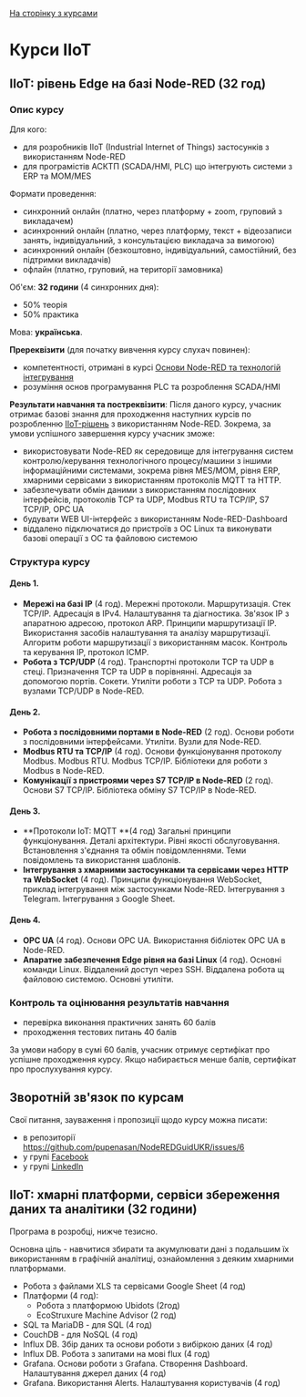 [На сторінку з курсами](README.md)

# Курси IIoT

## IIoT: рівень Edge на базі Node-RED (32 год)

### Опис курсу

Для кого:

- для розробників IIoT (Industrial Internet of Things) застосунків з використанням Node-RED
- для програмістів АСКТП (SCADA/HMI, PLC) що інтегрують системи з ERP та MOM/MES   

Формати проведення: 

- синхронний онлайн (платно, через платформу + zoom, груповий з викладачем)
- асинхронний онлайн (платно, через платформу, текст + відеозаписи занять, індивідуальний, з консультацією викладача за вимогою)
- асинхронний онлайн (безкоштовно, індивідуальний, самостійний, без підтримки викладачів)
- офлайн (платно, груповий, на території замовника)

Об'єм: **32 години** (4 синхронних дня):

- 50% теорія
- 50% практика

Мова: **українська**.

**Пререквізити** (для початку вивчення курсу слухач повинен):

- компетентності, отримані в курсі [Основи Node-RED та технологій інтегрування](nodered.md)
- розуміння основ програмування PLC та розроблення SCADA/HMI

**Результати навчання та постреквізити**: Після даного курсу, учасник отримає базові знання для проходження наступних курсів по розробленню [IIoT-рішень](IIoT.md) з використанням Node-RED. Зокрема, за умови успішного завершення курсу учасник зможе:

- використовувати Node-RED як середовище для інтегрування систем контролю/керування технологічного процесу/машини з іншими інформаційними системами, зокрема рівня MES/MOM, рівня ERP, хмарними сервісами з використанням протоколів MQTT та HTTP. 
- забезпечувати обмін даними з використанням послідовних інтерфейсів, протоколів TCP та UDP, Modbus RTU та TCP/IP, S7 TCP/IP, OPC UA
- будувати WEB UI-інтерфейс з використанням Node-RED-Dashboard
- віддалено підключатися до пристроїв з ОС Linux та виконувати базові операції з ОС та файловою системою 

### Структура курсу

#### День 1.

- **Мережі на базі IP** (4 год). Мережні протоколи. Маршрутизація. Стек TCP/IP. Адресація в IPv4. Налаштування та діагностика. Зв'язок IP з апаратною адресою, протокол ARP. Принципи маршрутизації IP.  Використання засобів налаштування та аналізу маршрутизації. Алгоритм роботи маршрутизації з використанням масок. Контроль та керування IP, протокол ICMP. 
- **Робота з TCP/UDP** (4 год). Транспортні протоколи TCP та UDP в стеці. Призначення TCP та UDP в порівнянні. Адресація за допомогою портів. Сокети. Утиліти роботи з TCP та UDP. Робота з вузлами TCP/UDP в Node-RED.

#### День 2.

- **Робота з послідовними портами в Node-RED** (2 год). Основи роботи з послідовними інтерфейсами. Утиліти. Вузли для Node-RED. 
- **Modbus RTU та TCP/IP** (4 год). Основи функціонування протоколу Modbus. Modbus RTU. Modbus TCP/IP. Бібліотеки для роботи з Modbus в Node-RED.  
- **Комунікації з пристроями через S7 TCP/IP в Node-RED** (2 год). Основи S7 TCP/IP. Бібліотека обміну S7 TCP/IP в Node-RED.

#### День 3.

- **Протоколи IoT: MQTT **(4 год) Загальні принципи функціонування. Деталі архітектури. Рівні якості обслуговування. Встановлення з'єднання та обмін повідомленнями. Теми повідомлень та використання шаблонів. 
- **Інтегрування з хмарними застосунками та сервісами через HTTP та WebSocket** (4 год).  Принципи функціонування WebSocket, приклад інтегрування між застосунками Node-RED. Інтегрування з Telegram. Інтегрування з Google Sheet. 

#### День 4.

- **OPC UA** (4 год). Основи OPC UA. Використання бібліотек OPC UA в Node-RED.   
- **Апаратне забезпечення Edge рівня на базі Linux**  (4 год). Основні команди Linux. Віддалений доступ через SSH. Віддалена робота щ файловою системою. Основні утиліти.

### Контроль та оцінювання результатів навчання

- перевірка виконання практичних занять 60 балів
- проходження тестових питань 40 балів

За умови набору в сумі 60 балів, учасник отримує сертифікат про успішне проходження курсу. Якщо набирається менше балів, сертифікат про прослухування курсу. 

## Зворотній зв'язок по курсам

Свої питання, зауваження і пропозиції щодо курсу можна писати:

- в репозиторії <https://github.com/pupenasan/NodeREDGuidUKR/issues/6>
- у групі [Facebook](https://www.facebook.com/groups/noderedua)
- у групі [LinkedIn](https://www.linkedin.com/groups/9258482/)



## IIoT: хмарні платформи, сервіси збереження даних та аналітики (32 години)

Програма в розробці, нижче тезисно. 

Основна ціль - навчитися збирати та акумулювати дані з подальшим їх використанням в графічній аналітиці, ознайомлення з деяким хмарними платформами.   

- Робота з файлами XLS та сервісами Google Sheet (4 год)
- Платформи (4 год):
  - Робота з платформою Ubidots (2год)
  - EcoStruxure Machine Advisor (2 год)
- SQL та MariaDB - для SQL (4 год) 
- CouchDB - для NoSQL (4 год)
- Influx DB. Збір даних та основи роботи з вибіркою даних (4 год)
- Influx DB. Робота з запитами на мові flux (4 год)
- Grafana. Основи роботи з Grafana. Створення Dashboard. Налаштування джерел даних (4 год)
- Grafana. Використання Alerts. Налаштування користувачів (4 год)

